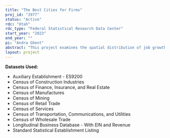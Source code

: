 ```yaml
---
title: "The Best Cities for Firms"
proj_id: "2977"
status: "Active"
rdc: "Utah"
rdc_type: "Federal Statistical Research Data Center"
start_year: "2023"
end_year: ""
pi: "Andra Ghent"
abstract: "This project examines the spatial distribution of job growth within firms to understand how city characteristics affect firms' opportunities. The advantage of our approach is that we can control for firm fixed effects such that we can disentangle potential shared fortunes of cities and the firms that operate there. We first map how the city-specific component of labor productivity affects employment growth. We then document how the educational characteristics of the labor market, housing costs, commercial rents, population density, and city population affect the city-specific component of a firm's labor market productivity growth."
layout: project
---
```


**Datasets Used:**

  - Auxiliary Establishment - ES9200 
  - Census of Construction Industries 
  - Census of Finance, Insurance, and Real Estate 
  - Census of Manufactures 
  - Census of Mining 
  - Census of Retail Trade 
  - Census of Services 
  - Census of Transportation, Communications, and Utilities 
  - Census of Wholesale Trade 
  - Longitudinal Business Database - With EIN and Revenue 
  - Standard Statistical Establishment Listing 

